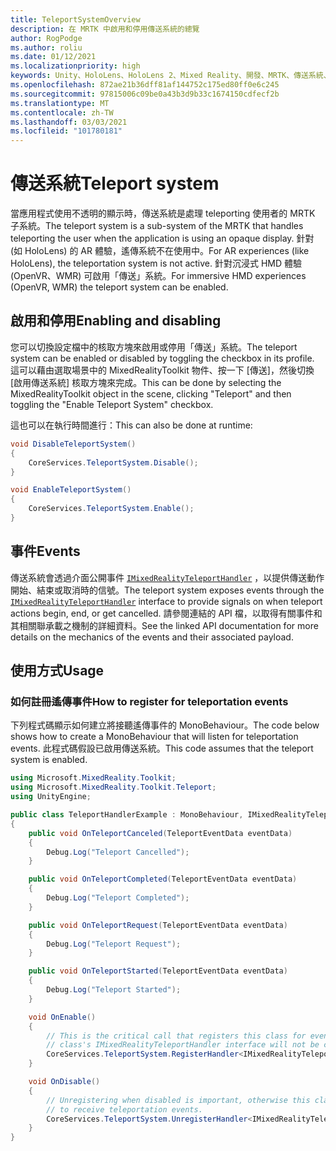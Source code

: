 ```yaml
---
title: TeleportSystemOverview
description: 在 MRTK 中啟用和停用傳送系統的總覽
author: RogPodge
ms.author: roliu
ms.date: 01/12/2021
ms.localizationpriority: high
keywords: Unity、HoloLens、HoloLens 2、Mixed Reality、開發、MRTK、傳送系統、
ms.openlocfilehash: 872ae21b36dff81af144752c175ed80ff0e6c245
ms.sourcegitcommit: 97815006c09be0a43b3d9b33c1674150cdfecf2b
ms.translationtype: MT
ms.contentlocale: zh-TW
ms.lasthandoff: 03/03/2021
ms.locfileid: "101780181"
---
```

# <a name="teleport-system"></a><span data-ttu-id="2c3f3-104">傳送系統</span><span class="sxs-lookup"><span data-stu-id="2c3f3-104">Teleport system</span></span>

<span data-ttu-id="2c3f3-105">當應用程式使用不透明的顯示時，傳送系統是處理 teleporting 使用者的 MRTK 子系統。</span><span class="sxs-lookup"><span data-stu-id="2c3f3-105">The teleport system is a sub-system of the MRTK that handles teleporting the user when the application is using an opaque display.</span></span> <span data-ttu-id="2c3f3-106">針對 (如 HoloLens) 的 AR 體驗，遙傳系統不在使用中。</span><span class="sxs-lookup"><span data-stu-id="2c3f3-106">For AR experiences (like HoloLens), the teleportation system is not active.</span></span> <span data-ttu-id="2c3f3-107">針對沉浸式 HMD 體驗 (OpenVR、WMR) 可啟用「傳送」系統。</span><span class="sxs-lookup"><span data-stu-id="2c3f3-107">For immersive HMD experiences (OpenVR, WMR) the teleport system can be enabled.</span></span>

## <a name="enabling-and-disabling"></a><span data-ttu-id="2c3f3-108">啟用和停用</span><span class="sxs-lookup"><span data-stu-id="2c3f3-108">Enabling and disabling</span></span>

<span data-ttu-id="2c3f3-109">您可以切換設定檔中的核取方塊來啟用或停用「傳送」系統。</span><span class="sxs-lookup"><span data-stu-id="2c3f3-109">The teleport system can be enabled or disabled by toggling the checkbox in its profile.</span></span>
<span data-ttu-id="2c3f3-110">這可以藉由選取場景中的 MixedRealityToolkit 物件、按一下 [傳送]，然後切換 [啟用傳送系統] 核取方塊來完成。</span><span class="sxs-lookup"><span data-stu-id="2c3f3-110">This can be done by selecting the MixedRealityToolkit object in the scene, clicking "Teleport" and then toggling the "Enable Teleport System" checkbox.</span></span>

<span data-ttu-id="2c3f3-111">這也可以在執行時間進行：</span><span class="sxs-lookup"><span data-stu-id="2c3f3-111">This can also be done at runtime:</span></span>

```c#
void DisableTeleportSystem()
{
    CoreServices.TeleportSystem.Disable();
}

void EnableTeleportSystem()
{
    CoreServices.TeleportSystem.Enable();
}
```

## <a name="events"></a><span data-ttu-id="2c3f3-112">事件</span><span class="sxs-lookup"><span data-stu-id="2c3f3-112">Events</span></span>

<span data-ttu-id="2c3f3-113">傳送系統會透過介面公開事件 [`IMixedRealityTeleportHandler`](xref:Microsoft.MixedReality.Toolkit.Teleport.IMixedRealityTeleportHandler) ，以提供傳送動作開始、結束或取消時的信號。</span><span class="sxs-lookup"><span data-stu-id="2c3f3-113">The teleport system exposes events through the [`IMixedRealityTeleportHandler`](xref:Microsoft.MixedReality.Toolkit.Teleport.IMixedRealityTeleportHandler) interface to provide signals on when teleport actions begin, end, or get cancelled.</span></span>
<span data-ttu-id="2c3f3-114">請參閱連結的 API 檔，以取得有關事件和其相關聯承載之機制的詳細資料。</span><span class="sxs-lookup"><span data-stu-id="2c3f3-114">See the linked API documentation for more details on the mechanics of the events and their associated payload.</span></span>

## <a name="usage"></a><span data-ttu-id="2c3f3-115">使用方式</span><span class="sxs-lookup"><span data-stu-id="2c3f3-115">Usage</span></span>

### <a name="how-to-register-for-teleportation-events"></a><span data-ttu-id="2c3f3-116">如何註冊遙傳事件</span><span class="sxs-lookup"><span data-stu-id="2c3f3-116">How to register for teleportation events</span></span>

<span data-ttu-id="2c3f3-117">下列程式碼顯示如何建立將接聽遙傳事件的 MonoBehaviour。</span><span class="sxs-lookup"><span data-stu-id="2c3f3-117">The code below shows how to create a MonoBehaviour that will listen for teleportation events.</span></span> <span data-ttu-id="2c3f3-118">此程式碼假設已啟用傳送系統。</span><span class="sxs-lookup"><span data-stu-id="2c3f3-118">This code assumes that the teleport system is enabled.</span></span>

```c#
using Microsoft.MixedReality.Toolkit;
using Microsoft.MixedReality.Toolkit.Teleport;
using UnityEngine;

public class TeleportHandlerExample : MonoBehaviour, IMixedRealityTeleportHandler
{
    public void OnTeleportCanceled(TeleportEventData eventData)
    {
        Debug.Log("Teleport Cancelled");
    }

    public void OnTeleportCompleted(TeleportEventData eventData)
    {
        Debug.Log("Teleport Completed");
    }

    public void OnTeleportRequest(TeleportEventData eventData)
    {
        Debug.Log("Teleport Request");
    }

    public void OnTeleportStarted(TeleportEventData eventData)
    {
        Debug.Log("Teleport Started");
    }

    void OnEnable()
    {
        // This is the critical call that registers this class for events. Without this
        // class's IMixedRealityTeleportHandler interface will not be called.
        CoreServices.TeleportSystem.RegisterHandler<IMixedRealityTeleportHandler>(this);
    }

    void OnDisable()
    {
        // Unregistering when disabled is important, otherwise this class will continue
        // to receive teleportation events.
        CoreServices.TeleportSystem.UnregisterHandler<IMixedRealityTeleportHandler>(this);
    }
}
```
